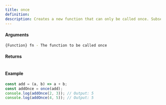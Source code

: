 ```yaml
---
title: once
definition: 
description: Creates a new function that can only be called once. Subsequent calls to the
---
```



#### Arguments


```bash
{Function} fn - The function to be called once
```


#### Returns


```bash

```


#### Example


```ts
const add = (a, b) => a + b;const addOnce = once(add);console.log(addOnce(2, 3)); // Output: 5console.log(addOnce(4, 5)); // Output: 5
```